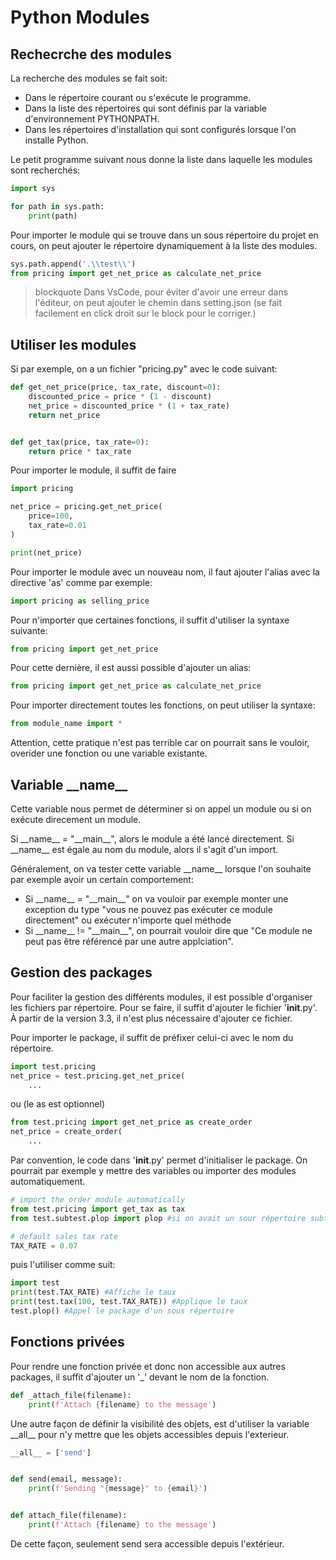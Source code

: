 # Python Modules

## Rechecrche des modules

La recherche des modules se fait soit:
- Dans le répertoire courant ou s'exécute le programme.
- Dans la liste des répertoires qui sont définis par la variable d'environnement PYTHONPATH.
- Dans les répertoires d'installation qui sont configurés lorsque l'on installe Python.

Le petit programme suivant nous donne la liste dans laquelle les modules sont recherchés:
```python 
import sys

for path in sys.path:
    print(path)
```

Pour importer le module qui se trouve dans un sous répertoire du projet en cours, on peut ajouter le répertoire dynamiquement à la liste des modules.
```python 
sys.path.append('.\\test\\')
from pricing import get_net_price as calculate_net_price
```
> blockquote Dans VsCode, pour éviter d'avoir une erreur dans l'éditeur, on peut ajouter le chemin dans setting.json (se fait facilement en click droit sur le block pour le corriger.)

## Utiliser les modules

Si par exemple, on a un fichier "pricing.py" avec le code suivant:
```python 
def get_net_price(price, tax_rate, discount=0):
    discounted_price = price * (1 - discount) 
    net_price = discounted_price * (1 + tax_rate) 
    return net_price


def get_tax(price, tax_rate=0):
    return price * tax_rate
```

Pour importer le module, il suffit de faire
```python 
import pricing

net_price = pricing.get_net_price(
    price=100,
    tax_rate=0.01
)

print(net_price)
```
Pour importer le module avec un nouveau nom, il faut ajouter l'alias avec la directive 'as' comme par exemple:
```python 
import pricing as selling_price
```
Pour n'importer que certaines fonctions, il suffit d'utiliser la syntaxe suivante:
```python 
from pricing import get_net_price
```
Pour cette dernière, il est aussi possible d'ajouter un alias:
```python 
from pricing import get_net_price as calculate_net_price
```
Pour importer directement toutes les fonctions, on peut utiliser la syntaxe:
```python 
from module_name import *
```
Attention, cette pratique n'est pas terrible car on pourrait sans le vouloir, overider une fonction ou une variable existante.

## Variable \_\_name\_\_

Cette variable nous permet de déterminer si on appel un module ou si on exécute direcement un module.

Si \_\_name\_\_ = "\_\_main\_\_", alors le module a été lancé directement. Si \_\_name\_\_ est égale au nom du module, alors il s'agit d'un import.

Généralement, on va tester cette variable \_\_name\_\_ lorsque l'on souhaite par exemple avoir un certain comportement:
- Si \_\_name\_\_ = "\_\_main\_\_" on va vouloir par exemple monter une exception du type "vous ne pouvez pas exécuter ce module directement" ou exécuter n'importe quel méthode
- Si \_\_name\_\_ != "\_\_main\_\_", on pourrait vouloir dire que "Ce module ne peut pas être référencé par une autre applciation".

## Gestion des packages

Pour faciliter la gestion des différents modules, il est possible d'organiser les fichiers par répertoire. Pour se faire, il suffit d'ajouter le fichier '__init__.py'. À partir de la version 3.3, il n'est plus nécessaire d'ajouter ce fichier.

Pour importer le package, il suffit de préfixer celui-ci avec le nom du répertoire.
```python 
import test.pricing
net_price = test.pricing.get_net_price(
    ...
```
ou (le as est optionnel)
```python 
from test.pricing import get_net_price as create_order
net_price = create_order(
    ...
```

Par convention, le code dans '__init__.py' permet d'initialiser le package. On pourrait par exemple y mettre des variables ou importer des modules automatiquement.
```python 
# import the order module automatically
from test.pricing import get_tax as tax
from test.subtest.plop import plop #si on avait un sour répertoire subtest

# default sales tax rate
TAX_RATE = 0.07
```
puis l'utiliser comme suit:
```python 
import test
print(test.TAX_RATE) #Affiche le taux
print(test.tax(100, test.TAX_RATE)) #Applique le taux
test.plop() #Appel le package d'un sous répertoire
```

## Fonctions privées

Pour rendre une fonction privée et donc non accessible aux autres packages, il suffit d'ajouter un '_' devant le nom de la fonction.
```python
def _attach_file(filename):
    print(f'Attach {filename} to the message')
```

Une autre façon de définir la visibilité des objets, est d'utiliser la variable \_\_all\_\_ pour n'y mettre que les objets accessibles depuis l'exterieur.

```python
__all__ = ['send']


def send(email, message):
    print(f'Sending "{message}" to {email}')


def attach_file(filename):
    print(f'Attach {filename} to the message')
```

De cette façon, seulement send sera accessible depuis l'extérieur.